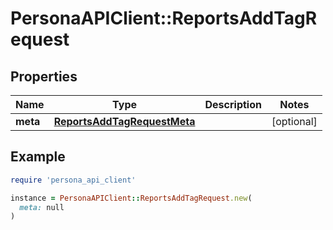 # PersonaAPIClient::ReportsAddTagRequest

## Properties

| Name | Type | Description | Notes |
| ---- | ---- | ----------- | ----- |
| **meta** | [**ReportsAddTagRequestMeta**](ReportsAddTagRequestMeta.md) |  | [optional] |

## Example

```ruby
require 'persona_api_client'

instance = PersonaAPIClient::ReportsAddTagRequest.new(
  meta: null
)
```

